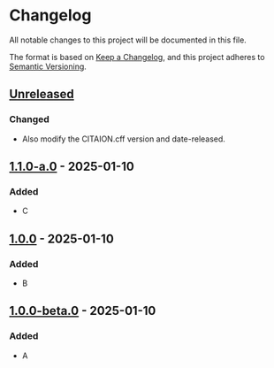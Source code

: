 # Changelog

All notable changes to this project will be documented in this file.

The format is based on [Keep a Changelog](https://keepachangelog.com/en/1.0.0/),
and this project adheres to [Semantic Versioning](https://semver.org/spec/v2.0.0.html).

## [Unreleased]

### Changed

- Also modify the CITAION.cff version and date-released.

## [1.1.0-a.0] - 2025-01-10

### Added

- C

## [1.0.0] - 2025-01-10

### Added

- B

## [1.0.0-beta.0] - 2025-01-10

### Added

- A

[Unreleased]: https://github.com/chtsai0105/git_practice/compare/v1.1.0-a.0...HEAD

[1.1.0-a.0]: https://github.com/chtsai0105/git_practice/compare/v1.0.0...v1.1.0-a.0

[1.0.0]: https://github.com/chtsai0105/git_practice/compare/v1.0.0-beta.0...v1.0.0

[1.0.0-beta.0]: https://github.com/chtsai0105/git_practice/releases/tag/v1.0.0-beta.0
